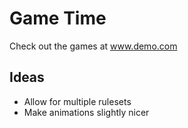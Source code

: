 # Game Time

Check out the games at www.demo.com

## Ideas

- Allow for multiple rulesets
- Make animations slightly nicer
